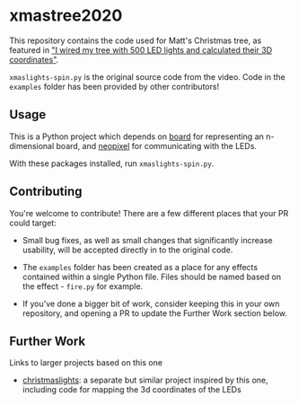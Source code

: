 # xmastree2020

This repository contains the code used for Matt's Christmas tree, as featured in ["I wired my tree with 500 LED lights and calculated their 3D coordinates"](https://www.youtube.com/watch?v=TvlpIojusBE).

`xmaslights-spin.py` is the original source code from the video. Code in the `examples` folder has been provided by other contributors!

## Usage

This is a Python project which depends on [board](https://pypi.org/project/board/) for representing an n-dimensional board, and [neopixel](https://learn.adafruit.com/neopixels-on-raspberry-pi/python-usage) for communicating with the LEDs.

With these packages installed, run `xmaslights-spin.py`.

## Contributing

You're welcome to contribute! There are a few different places that your PR could target:

- Small bug fixes, as well as small changes that significantly increase usability, will be accepted directly in to the original code.

- The `examples` folder has been created as a place for any effects contained within a single Python file. Files should be named based on the effect - `fire.py` for example.

- If you've done a bigger bit of work, consider keeping this in your own repository, and opening a PR to update the Further Work section below.

## Further Work

Links to larger projects based on this one

- [christmaslights](https://github.com/JasperHorn/christmaslights): a separate but similar project inspired by this one, including code for mapping the 3d coordinates of the LEDs
